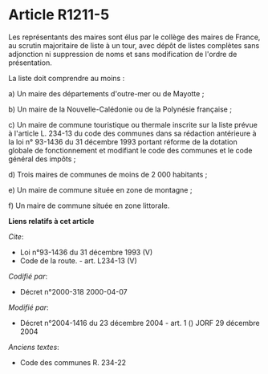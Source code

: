# Article R1211-5

Les représentants des maires sont élus par le collège des maires de France, au scrutin majoritaire de liste à un tour, avec
dépôt de listes complètes sans adjonction ni suppression de noms et sans modification de l'ordre de présentation. 

La liste doit comprendre au moins : 

a) Un maire des départements d'outre-mer ou de Mayotte ; 

b) Un maire de la Nouvelle-Calédonie ou de la Polynésie française ; 

c) Un maire de commune touristique ou thermale inscrite sur la liste prévue à l'article L. 234-13 du code des communes dans
sa rédaction antérieure à la loi n° 93-1436 du 31 décembre 1993 portant réforme de la dotation globale de fonctionnement et
modifiant le code des communes et le code général des impôts ; 

d) Trois maires de communes de moins de 2 000 habitants ; 

e) Un maire de commune située en zone de montagne ; 

f) Un maire de commune située en zone littorale.

**Liens relatifs à cet article**

_Cite_:

  - Loi n°93-1436 du 31 décembre 1993 (V)
  - Code de la route. - art. L234-13 (V)

_Codifié par_:

  - Décret n°2000-318 2000-04-07

_Modifié par_:

  - Décret n°2004-1416 du 23 décembre 2004 - art. 1 () JORF 29 décembre 2004

_Anciens textes_:

  - Code des communes R. 234-22
